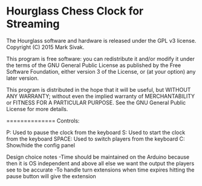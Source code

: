 Hourglass Chess Clock for Streaming
==============

The Hourglass software and hardware is released under the GPL v3 license. Copyright (C) 2015  Mark Sivak.

This program is free software: you can redistribute it and/or modify it under the terms of the GNU General Public License as published by the Free Software Foundation, either version 3 of the License, or (at your option) any later version.

This program is distributed in the hope that it will be useful, but WITHOUT ANY WARRANTY; without even the implied warranty of MERCHANTABILITY or FITNESS FOR A PARTICULAR PURPOSE.  See the GNU General Public License for more details.

==============
Controls:

P: Used to pause the clock from the keyboard
S: Used to start the clock from the keyboard
SPACE: Used to switch players from the keyboard
C: Show/hide the config panel

Design choice notes
-Time should be maintained on the Arduino because then it is OS independent and above all else we want the output the players see to be accurate
-To handle turn extensions when time expires hitting the pause button will give the extension

